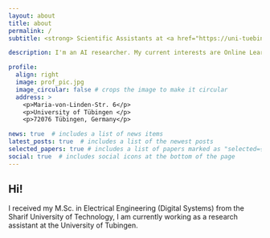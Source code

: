 ```yaml
---
layout: about
title: about
permalink: /
subtitle: <strong> Scientific Assistants at <a href="https://uni-tuebingen.de/en/fakultaeten/mathematisch-naturwissenschaftliche-fakultaet/fachbereiche/informatik/lehrstuehle/decision-making/team/">Decision Making Group</a> <small>University of Tübingen</small>

description: I'm an AI researcher. My current interests are Online Learning, Federated Learning, Hardware acceleration and Intelligent Embedded Systems. I am passionate about knowing further fields and being able to contribute with my knowledge from other areas.

profile:
  align: right
  image: prof_pic.jpg
  image_circular: false # crops the image to make it circular
  address: >
    <p>Maria-von-Linden-Str. 6</p>
    <p>University of Tübingen </p>
    <p>72076 Tübingen, Germany</p>

news: true  # includes a list of news items
latest_posts: true  # includes a list of the newest posts
selected_papers: true # includes a list of papers marked as "selected={true}"
social: true  # includes social icons at the bottom of the page
---
```


<h2>Hi!</h2> 
I received my M.Sc. in Electrical Engineering (Digital Systems) from the Sharif University of Technology, I am currently working as a research assistant at the University of Tubingen.
